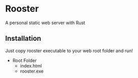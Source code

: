 # Rooster
A personal static web server with Rust

## Installation
Just copy rooster executable to your web root folder and run!

- Root Folder
  - index.html
  - rooster.exe
